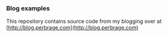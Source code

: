 ### Blog examples

This repository contains source code from my blogging over at [http://blog.perbrage.com](http://blog.perbrage.com)